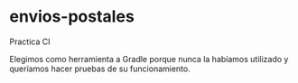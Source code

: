 # envios-postales
Practica CI

Elegimos como herramienta a Gradle porque nunca la habíamos utilizado y queríamos hacer pruebas de su funcionamiento.
